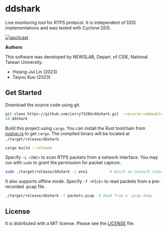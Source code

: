 # ddshark

Live monitoring tool for RTPS protocol. It is independent of DDS
implementations and was tested with Cyclone DDS.

[![asciicast](https://asciinema.org/a/612998.svg)](https://asciinema.org/a/612998)

**Authors**

This software was developed by NEWSLAB, Depart. of CSIE, National
Taiwan University.

- Hsiang-Jui Lin (2023)
- Taiyou Kuo (2023)


## Get Started

Download the source code using git.

```bash
git clone https://github.com/jerry73204/ddshark.git --recurse-submodules
cd ddshark
```

Build this project using `cargo`. You can install the Rust toolchain
from [rustup.rs](https://rustup.rs/) to get `cargo`. The compiled
binary will be located at `./target/release/ddshark`.


```sh
cargo build --release
```


Specify `-i <INC>` to scan RTPS packets from a network interface. You
may run with `sudo` to grant the permission for packet capture.

```sh
sudo ./target/release/ddshark -i eno1          # Watch an network interface
```


It also supports offline mode. Specify `-f <FILE>` to read packets
from a pre-recorded .pcap file.

```sh
./target/release/ddshark -f packets.pcap  # Read from a .pcap dump
```


## License

It is distributed with a MIT license. Please see the [LICENSE](LICENSE) file.
